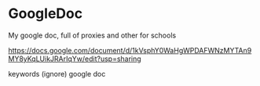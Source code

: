 # GoogleDoc
My google doc, full of proxies and other for schools

https://docs.google.com/document/d/1kVsphY0WaHgWPDAFWNzMYTAn9MY8yKqLUikJRArIqYw/edit?usp=sharing

keywords (ignore)
google doc
